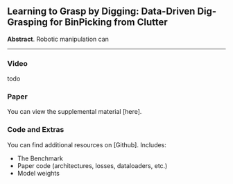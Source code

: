 ## Learning  to  Grasp  by  Digging:  Data-Driven  Dig-Grasping  for  BinPicking  from  Clutter

**Abstract**. Robotic manipulation can 

___
### Video

todo

### Paper

You can view the supplemental material [here].


### Code and Extras

You can find additional resources on [Github]. Includes:  
  

-   The  Benchmark
-   Paper code (architectures, losses, dataloaders, etc.)
-   Model weights
